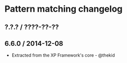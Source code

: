 Pattern matching changelog
==========================

## ?.?.? / ????-??-??

## 6.6.0 / 2014-12-08

* Extracted from the XP Framework's core - @thekid